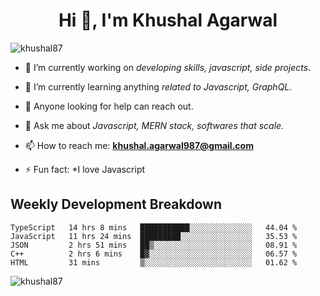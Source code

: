 <h1 align="center">Hi 👋, I'm Khushal Agarwal</h1>


<p align="left"> <img src="https://komarev.com/ghpvc/?username=khushal87&label=Profile Views&color=green&style=plastic" alt="khushal87" /> </p>

- 🔭 I’m currently working on *developing skills, javascript, side projects*.

- 🌱 I’m currently learning anything *related to Javascript, GraphQL.*

- 🤔 Anyone looking for help can reach out.

- 💬 Ask me about *Javascript, MERN stack, softwares that scale.*

- 📫 How to reach me: **khushal.agarwal987@gmail.com**

- ⚡ Fun fact: *I love Javascript 




## Weekly Development Breakdown
<!--START_SECTION:waka-->
```text
TypeScript   14 hrs 8 mins   ███████████░░░░░░░░░░░░░░   44.04 % 
JavaScript   11 hrs 24 mins  █████████░░░░░░░░░░░░░░░░   35.53 % 
JSON         2 hrs 51 mins   ██▒░░░░░░░░░░░░░░░░░░░░░░   08.91 % 
C++          2 hrs 6 mins    █▓░░░░░░░░░░░░░░░░░░░░░░░   06.57 % 
HTML         31 mins         ▒░░░░░░░░░░░░░░░░░░░░░░░░   01.62 % 
```
<!--END_SECTION:waka-->
<p><img align="center" src="https://github-readme-stats.vercel.app/api?username=khushal87&count_private=true&show_icons=true" alt="khushal87"/></p>
